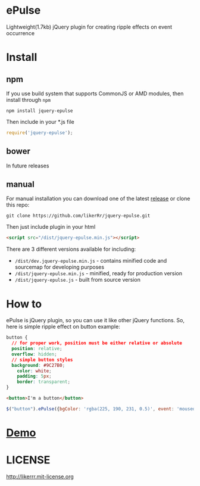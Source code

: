 # ePulse
Lightweight(1.7kb) jQuery plugin for creating ripple effects on event occurrence

# Install

## npm

If you use build system that supports CommonJS or AMD modules, then install through `npm`

`npm install jquery-epulse`

Then include in your *.js file
```javascript
require('jquery-epulse');
```

## bower
In future releases

## manual

For manual installation you can download one of the latest [release](https://github.com/likerRr/jquery-epulse/releases) or clone this repo:

`git clone https://github.com/likerRr/jquery-epulse.git`

Then just include plugin in your html
```html
<script src="/dist/jquery-epulse.min.js"></script>
```
There are 3 different versions available for including:
- `/dist/dev.jquery-epulse.min.js` - contains minified code and sourcemap for developing purposes
- `/dist/jquery-epulse.min.js` - minified, ready for production version
- `/dist/jquery-epulse.js` - built from source version

# How to
ePulse is jQuery plugin, so you can use it like other jQuery functions. So, here is simple ripple effect on button example:
```css
button {
  // for proper work, position must be either relative or absolute
  position: relative;
  overflow: hidden;
  // simple button styles
  background: #9C27B0;
	color: white;
	padding: 5px;
	border: transparent;
}
```
```html
<button>I'm a button</button>
```
```javascript
$("button").ePulse({bgColor: 'rgba(225, 190, 231, 0.5)', event: 'mousedown'});
```

# [Demo](https://likerrr.github.io/jquery-epulse/)

# LICENSE
http://likerrr.mit-license.org
